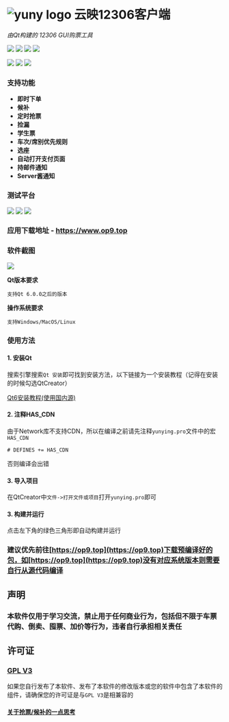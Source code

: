 # ![yuny logo](images/ticket.ico) 云映12306客户端

*由Qt构建的 12306 GUI购票工具*

![](https://img.shields.io/badge/GPL-v3-blue.svg)
![](https://img.shields.io/badge/Qt-6.0.0-blue.svg)
![](https://img.shields.io/badge/C++-11-deeppink.svg)
![](https://img.shields.io/badge/12306-App-red.svg)

![](https://img.shields.io/badge/-Windows-blue?logo=windows)
![](https://img.shields.io/badge/-MacOS-black?logo=apple)
![](https://img.shields.io/badge/-Linux-333?logo=ubuntu)

### 支持功能
- **即时下单**
- **候补**
- **定时抢票**
- **捡漏**
- **学生票**
- **车次/席别优先规则**
- **选座**
- **自动打开支付页面**
- **持邮件通知**
- **Server酱通知**

### 测试平台
![](https://img.shields.io/badge/Windows-10-pass.svg) ![](https://img.shields.io/badge/MACOS-12.5.3-pass.svg) ![](https://img.shields.io/badge/Ubuntu-20.04-pass.svg)

### 应用下载地址 - https://www.op9.top

### 软件截图
![](https://www.op9.top/img/running_snapshot.png)

**Qt版本要求**

``支持Qt 6.0.0之后的版本``

**操作系统要求**

``支持Windows/MacOS/Linux``

### 使用方法
#### 1. 安装Qt
搜索引擎搜索`Qt 安装`即可找到安装方法，以下链接为一个安装教程（记得在安装的时候勾选QtCreator）

[Qt6安装教程(使用国内源)](https://zhuanlan.zhihu.com/p/683591671)

#### 2. 注释HAS_CDN
由于Network库不支持CDN，所以在编译之前请先注释`yunying.pro`文件中的宏`HAS_CDN`

``# DEFINES += HAS_CDN``

否则编译会出错

#### 3. 导入项目
在QtCreator中`文件->打开文件或项目`打开`yunying.pro`即可

#### 3. 构建并运行
点击左下角的绿色三角形即自动构建并运行

### 建议优先前往[https://op9.top](https://op9.top)下载预编译好的包，如[https://op9.top](https://op9.top)没有对应系统版本则需要自行从源代码编译

## 声明
### 本软件仅用于学习交流，禁止用于任何商业行为，包括但不限于车票代购、倒卖、囤票、加价等行为，违者自行承担相关责任

## 许可证
### [GPL V3](LICENSE)
如果您自行发布了本软件、发布了本软件的修改版本或您的软件中包含了本软件的组件，请确保您的许可证是与`GPL V3`是相兼容的

#### [关于抢票/候补的一点思考](LittleSummary.md)

